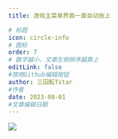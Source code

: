 ```yaml
---
title: 游戏主菜单界面一直自动按上

# 标题
icon: circle-info
# 图标
order: 7
# 数字越小，文章左侧排序越靠上
editLink: false
#禁用Github编辑按钮
author: 三回転Tstar
#作者
date: 2023-08-01
#文章编辑日期
---
```


![](https://img.514.live/img/202308011133739.png)

